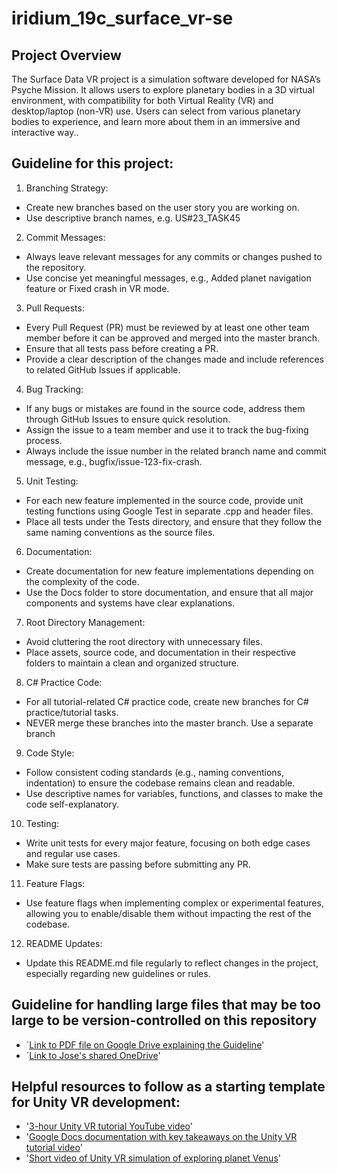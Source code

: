 # iridium_19c_surface_vr-se

## Project Overview
The Surface Data VR project is a simulation software developed for NASA’s Psyche Mission. It allows users to explore planetary bodies in a 3D virtual environment, with compatibility for both Virtual Reality (VR) and desktop/laptop (non-VR) use. Users can select from various planetary bodies to experience, and learn more about them in an immersive and interactive way..


## Guideline for this project:
1. Branching Strategy:
  * Create new branches based on the user story you are working on.
  * Use descriptive branch names, e.g. US#23_TASK45
2. Commit Messages:
  * Always leave relevant messages for any commits or changes pushed to the repository.
  * Use concise yet meaningful messages, e.g., Added planet navigation 
   feature or Fixed crash in VR mode.
3. Pull Requests:
  * Every Pull Request (PR) must be reviewed by at least one other team 
    member before it can be approved and merged into the master branch.
  * Ensure that all tests pass before creating a PR.
  * Provide a clear description of the changes made and include references to 
    related GitHub Issues if applicable.
4. Bug Tracking:
  * If any bugs or mistakes are found in the source code, address them 
    through GitHub Issues to ensure quick resolution.
  * Assign the issue to a team member and use it to track the bug-fixing 
    process.
  * Always include the issue number in the related branch name and commit 
   message, e.g., bugfix/issue-123-fix-crash.
5. Unit Testing:
  * For each new feature implemented in the source code, provide unit testing 
    functions using Google Test in separate .cpp and header files.
  * Place all tests under the Tests directory, and ensure that they follow 
   the same naming conventions as the source files.
6. Documentation:
  * Create documentation for new feature implementations depending on the 
   complexity of the code.
  * Use the Docs folder to store documentation, and ensure that all major 
   components and systems have clear explanations.
7. Root Directory Management:
  * Avoid cluttering the root directory with unnecessary files.
  * Place assets, source code, and documentation in their respective folders 
    to maintain a clean and organized structure.
8. C# Practice Code:
 * For all tutorial-related C# practice code, create new branches for C# 
  practice/tutorial tasks.
 * NEVER merge these branches into the master branch. Use a separate branch
9. Code Style:
 * Follow consistent coding standards (e.g., naming conventions, indentation) 
   to ensure the codebase remains clean and readable.
 * Use descriptive names for variables, functions, and classes to make the 
   code self-explanatory.
10. Testing:
 * Write unit tests for every major feature, focusing on both edge cases and 
   regular use cases.
 * Make sure tests are passing before submitting any PR.
11. Feature Flags:
 * Use feature flags when implementing complex or experimental features, 
   allowing you to enable/disable them without impacting the rest of the 
   codebase.
12. README Updates:
  * Update this README.md file regularly to reflect changes in the project, 
    especially regarding new guidelines or rules.



## Guideline for handling large files that may be too large to be version-controlled on this repository
- `[Link to PDF file on Google Drive explaining the Guideline](https://drive.google.com/file/d/1rfryCKC70w-OKXNyA74vVn06OMWHd_mx/view?usp=drive_link)'
- `[Link to Jose's shared OneDrive](https://arizonastateu-my.sharepoint.com/my?id=%2Fpersonal%2Fjlgrijal%5Fsundevils%5Fasu%5Fedu%2FDocuments%2FASU%20SER%20Fall2024%2DSpring2025%20Capstone%20%2D%20Surface%20Data%20VR)'




## Helpful resources to follow as a starting template for Unity VR development:

- '[3-hour Unity VR tutorial YouTube video](https://www.youtube.com/watch?v=YBQ_ps6e71k)'
- '[Google Docs documentation with key takeaways on the Unity VR tutorial video](https://docs.google.com/document/d/17ar3QAVtqOynBui0f8brmMJu6dnFJ6QNbgSPhKmED3M/edit?tab=t.0)'
- '[Short video of Unity VR simulation of exploring planet Venus](https://www.youtube.com/watch?v=GOl91blT1n0)'
